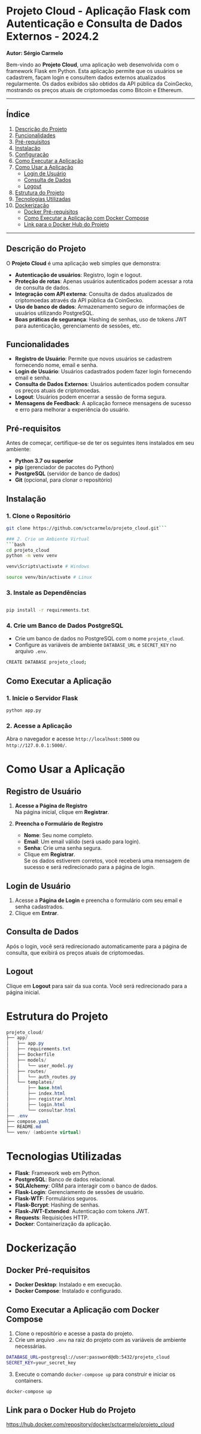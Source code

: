 # Projeto Cloud - Aplicação Flask com Autenticação e Consulta de Dados Externos - 2024.2
**Autor: Sérgio Carmelo**

Bem-vindo ao **Projeto Cloud**, uma aplicação web desenvolvida com o framework Flask em Python. Esta aplicação permite que os usuários se cadastrem, façam login e consultem dados externos atualizados regularmente. Os dados exibidos são obtidos da API pública da CoinGecko, mostrando os preços atuais de criptomoedas como Bitcoin e Ethereum.

---

## Índice
1. [Descrição do Projeto](#descrição-do-projeto)
2. [Funcionalidades](#funcionalidades)
3. [Pré-requisitos](#pré-requisitos)
4. [Instalação](#instalação)
5. [Configuração](#configuração)
6. [Como Executar a Aplicação](#como-executar-a-aplicação)
7. [Como Usar a Aplicação](#como-usar-a-aplicação)
   - [Login de Usuário](#login-de-usuário)
   - [Consulta de Dados](#consulta-de-dados)
   - [Logout](#logout)
8. [Estrutura do Projeto](#estrutura-do-projeto)
9. [Tecnologias Utilizadas](#tecnologias-utilizadas)
10. [Dockerização](#dockerização)
    - [Docker Pré-requisitos](#docker-pré-requisitos)
    - [Como Executar a Aplicação com Docker Compose](#como-executar-a-aplicação-com-docker-compose)
    - [Link para o Docker Hub do Projeto](#link-para-o-docker-hub-do-projeto)

---

## Descrição do Projeto
O **Projeto Cloud** é uma aplicação web simples que demonstra:
- **Autenticação de usuários**: Registro, login e logout.
- **Proteção de rotas**: Apenas usuários autenticados podem acessar a rota de consulta de dados.
- **Integração com API externa**: Consulta de dados atualizados de criptomoedas através da API pública da CoinGecko.
- **Uso de banco de dados**: Armazenamento seguro de informações de usuários utilizando PostgreSQL.
- **Boas práticas de segurança**: Hashing de senhas, uso de tokens JWT para autenticação, gerenciamento de sessões, etc.

## Funcionalidades
- **Registro de Usuário**: Permite que novos usuários se cadastrem fornecendo nome, email e senha.
- **Login de Usuário**: Usuários cadastrados podem fazer login fornecendo email e senha.
- **Consulta de Dados Externos**: Usuários autenticados podem consultar os preços atuais de criptomoedas.
- **Logout**: Usuários podem encerrar a sessão de forma segura.
- **Mensagens de Feedback**: A aplicação fornece mensagens de sucesso e erro para melhorar a experiência do usuário.

## Pré-requisitos
Antes de começar, certifique-se de ter os seguintes itens instalados em seu ambiente:
- **Python 3.7 ou superior**
- **pip** (gerenciador de pacotes do Python)
- **PostgreSQL** (servidor de banco de dados)
- **Git** (opcional, para clonar o repositório)

## Instalação
### 1. Clone o Repositório
```bash
git clone https://github.com/sctcarmelo/projeto_cloud.git```

### 2. Crie um Ambiente Virtual
```bash
cd projeto_cloud
python -m venv venv

venv\Scripts\activate # Windows

source venv/bin/activate # Linux

```

### 3. Instale as Dependências
```bash

pip install -r requirements.txt
```

### 4. Crie um Banco de Dados PostgreSQL
- Crie um banco de dados no PostgreSQL com o nome `projeto_cloud`.
- Configure as variáveis de ambiente `DATABASE_URL` e `SECRET_KEY` no arquivo `.env`.

```bash
CREATE DATABASE projeto_cloud;
```

## Como Executar a Aplicação
### 1. Inicie o Servidor Flask

```bash
python app.py
```

### 2. Acesse a Aplicação

Abra o navegador e acesse `http://localhost:5000` ou `http://127.0.0.1:5000/`.

# Como Usar a Aplicação

## Registro de Usuário
1. **Acesse a Página de Registro**  
   Na página inicial, clique em **Registrar**.

2. **Preencha o Formulário de Registro**
   - **Nome**: Seu nome completo.
   - **Email**: Um email válido (será usado para login).
   - **Senha**: Crie uma senha segura.
   - Clique em **Registrar**.  
   Se os dados estiverem corretos, você receberá uma mensagem de sucesso e será redirecionado para a página de login.

## Login de Usuário
1. Acesse a **Página de Login** e preencha o formulário com seu email e senha cadastrados.
2. Clique em **Entrar**.

## Consulta de Dados
Após o login, você será redirecionado automaticamente para a página de consulta, que exibirá os preços atuais de criptomoedas.

## Logout
Clique em **Logout** para sair da sua conta. Você será redirecionado para a página inicial.

# Estrutura do Projeto
```csharp
projeto_cloud/
├── app/
│   ├── app.py
│   ├── requirements.txt
│   ├── Dockerfile
│   ├── models/
│   │   └── user_model.py
│   ├── routes/
│   │   └── auth_routes.py
│   └── templates/
│       ├── base.html
│       ├── index.html
│       ├── registrar.html
│       ├── login.html
│       └── consultar.html
├── .env
├── compose.yaml
├── README.md
└── venv/ (ambiente virtual)
```

# Tecnologias Utilizadas

- **Flask**: Framework web em Python.
- **PostgreSQL**: Banco de dados relacional.
- **SQLAlchemy**: ORM para interagir com o banco de dados.
- **Flask-Login**: Gerenciamento de sessões de usuário.
- **Flask-WTF**: Formulários seguros.
- **Flask-Bcrypt**: Hashing de senhas.
- **Flask-JWT-Extended**: Autenticação com tokens JWT.
- **Requests**: Requisições HTTP.
- **Docker**: Containerização da aplicação.

# Dockerização

## Docker Pré-requisitos
- **Docker Desktop**: Instalado e em execução.
- **Docker Compose**: Instalado e configurado.

## Como Executar a Aplicação com Docker Compose
1. Clone o repositório e acesse a pasta do projeto.
2. Crie um arquivo `.env` na raiz do projeto com as variáveis de ambiente necessárias.

```bash
DATABASE_URL=postgresql://user:password@db:5432/projeto_cloud
SECRET_KEY=your_secret_key
```

3. Execute o comando `docker-compose up` para construir e iniciar os containers.

```bash
docker-compose up
```

## Link para o Docker Hub do Projeto 

https://hub.docker.com/repository/docker/sctcarmelo/projeto_cloud



